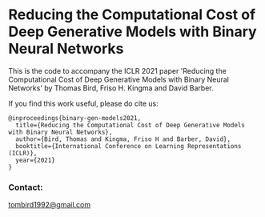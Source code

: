 # Reducing the Computational Cost of Deep Generative Models with Binary Neural Networks

This is the code to accompany the ICLR 2021 paper 'Reducing the Computational Cost of Deep Generative Models with Binary Neural Networks' by Thomas Bird, Friso H. Kingma and David Barber.

If you find this work useful, please do cite us:

```
@inproceedings{binary-gen-models2021,
  title={Reducing the Computational Cost of Deep Generative Models with Binary Neural Networks},
  author={Bird, Thomas and Kingma, Friso H and Barber, David},
  booktitle={International Conference on Learning Representations (ICLR)},
  year={2021}
}
```

### Contact:
tombird1992@gmail.com